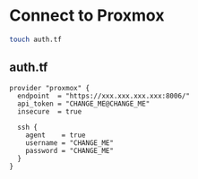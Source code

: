 # Connect to Proxmox

```bash
touch auth.tf
```

## auth.tf

```hcl
provider "proxmox" {
  endpoint  = "https://xxx.xxx.xxx.xxx:8006/"
  api_token = "CHANGE_ME@CHANGE_ME"
  insecure  = true

  ssh {
    agent    = true
    username = "CHANGE_ME"
    password = "CHANGE_ME"
  }
}
```
